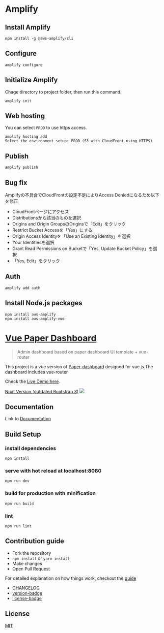 # Amplify

## Install Amplify
```
npm install -g @aws-amplify/cli
```

## Configure
```
amplify configure
```

## Initialize Amplify
Chage directory to project folder, then run this command.
```
amplify init
```

## Web hosting
You can select `PROD` to use https access.
```
amplify hosting add
Select the environment setup: PROD (S3 with CloudFront using HTTPS)
```

## Publish
```
amplify publish
```

## Bug fix
Amplifyの不具合でCloudFrontの設定不足によりAccess Deniedになるため以下を修正
- CloudFrontページにアクセス
- Distributionsから該当のものを選択
- Origins and Origin GroupsのOriginsで「Edit」をクリック
- Restrict Bucket Accessを「Yes」にする
- Origin Access Identityを「Use an Existing Identity」を選択
- Your Identitiesを選択
- Grant Read Permissions on Bucketで「Yes, Update Bucket Policy」を選択
- 「Yes, Edit」をクリック

## Auth
```
amplify add auth
```

## Install Node.js packages
```
npm install aws-amplify
npm install aws-amplify-vue
```







# [Vue Paper Dashboard](https://cristijora.github.io/vue-paper-dashboard/)

> Admin dashboard based on paper dashboard UI template + vue-router

This project is a vue version of [Paper-dashboard](https://www.creative-tim.com/product/paper-dashboard)
designed for vue js.The dashboard includes vue-router

Check the [Live Demo here](https://cristijora.github.io/vue-paper-dashboard).

[Nuxt Version (outdated Bootstrap 3)](https://github.com/cristijora/vue-paper-dashboard-nuxt)
![](http://i.imgur.com/3iC1hOs.gif)

## Documentation
Link to [Documentation](http://vuejs.creative-tim.com/vue-paper-dashboard/documentation/)

## Build Setup

### install dependencies
```
npm install
```
### serve with hot reload at localhost:8080
```
npm run dev
```
### build for production with minification
```
npm run build
```
### lint
```
npm run lint
```
## Contribution guide
* Fork the repository
* `npm install` or `yarn install`
* Make changes
* Open Pull Request

For detailed explanation on how things work, checkout the [guide](https://github.com/vuejs/vue-cli/blob/dev/docs/README.md)
- [CHANGELOG](./CHANGELOG.md)
- [version-badge](https://img.shields.io/badge/version-2.0.0-blue.svg)
- [license-badge](https://img.shields.io/badge/license-MIT-blue.svg)

## License

[MIT](https://github.com/cristijora/vue-paper-dashboard/blob/master/LICENSE.md)
